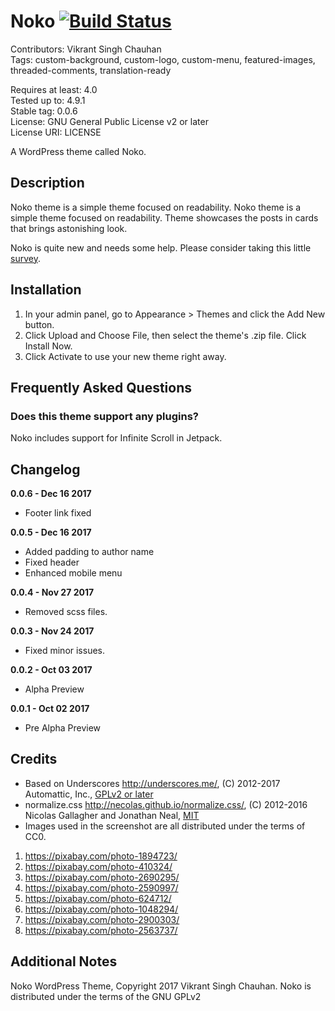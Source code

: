 # Noko [![Build Status](https://travis-ci.org/0xcrypto/noko.svg?branch=master)](https://travis-ci.org/0xcrypto/noko)

Contributors: Vikrant Singh Chauhan  
Tags: custom-background, custom-logo, custom-menu, featured-images, threaded-comments, translation-ready  

Requires at least: 4.0  
Tested up to: 4.9.1  
Stable tag: 0.0.6  
License: GNU General Public License v2 or later  
License URI: LICENSE  

A WordPress theme called Noko.  

## Description

Noko theme is a simple theme focused on readability. Noko theme is a simple theme focused on readability. Theme showcases the posts in cards that brings astonishing look.

Noko is quite new and needs some help. Please consider taking this little [survey](https://goo.gl/forms/hiQayRloUkm4gdmx2).

## Installation

1. In your admin panel, go to Appearance > Themes and click the Add New button.
2. Click Upload and Choose File, then select the theme's .zip file. Click Install Now.
3. Click Activate to use your new theme right away.

## Frequently Asked Questions

### Does this theme support any plugins?
Noko includes support for Infinite Scroll in Jetpack.

## Changelog
**0.0.6 - Dec 16 2017**
* Footer link fixed

**0.0.5 - Dec 16 2017**
* Added padding to author name
* Fixed header
* Enhanced mobile menu

**0.0.4 - Nov 27 2017**
* Removed scss files.

**0.0.3 - Nov 24 2017**
* Fixed minor issues.

**0.0.2 - Oct 03 2017**
* Alpha Preview

**0.0.1 - Oct 02 2017**
* Pre Alpha Preview

## Credits

* Based on Underscores http://underscores.me/, (C) 2012-2017 Automattic, Inc., [GPLv2 or later](https://www.gnu.org/licenses/gpl-2.0.html)
* normalize.css http://necolas.github.io/normalize.css/, (C) 2012-2016 Nicolas Gallagher and Jonathan Neal, [MIT](http://opensource.org/licenses/MIT)
* Images used in the screenshot are all distributed under the terms of CC0.
1. https://pixabay.com/photo-1894723/
2. https://pixabay.com/photo-410324/
3. https://pixabay.com/photo-2690295/
4. https://pixabay.com/photo-2590997/
5. https://pixabay.com/photo-624712/
6. https://pixabay.com/photo-1048294/
7. https://pixabay.com/photo-2900303/
8. https://pixabay.com/photo-2563737/

## Additional Notes
Noko WordPress Theme, Copyright 2017 Vikrant Singh Chauhan.
Noko is distributed under the terms of the GNU GPLv2